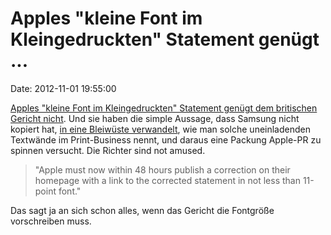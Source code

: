 Apples \"kleine Font im Kleingedruckten\" Statement genügt \...
===============================================================

Date: 2012-11-01 19:55:00

[Apples \"kleine Font im Kleingedruckten\" Statement genügt dem
britischen Gericht
nicht](http://www.guardian.co.uk/technology/2012/nov/01/apple-samsung-statement).
Und sie haben die simple Aussage, dass Samsung nicht kopiert hat, [in
eine Bleiwüste verwandelt](http://www.apple.com/uk/legal-judgement/),
wie man solche uneinladenden Textwände im Print-Business nennt, und
daraus eine Packung Apple-PR zu spinnen versucht. Die Richter sind not
amused.

> \"Apple must now within 48 hours publish a correction on their
> homepage with a link to the corrected statement in not less than
> 11-point font.\"

Das sagt ja an sich schon alles, wenn das Gericht die Fontgröße
vorschreiben muss.
